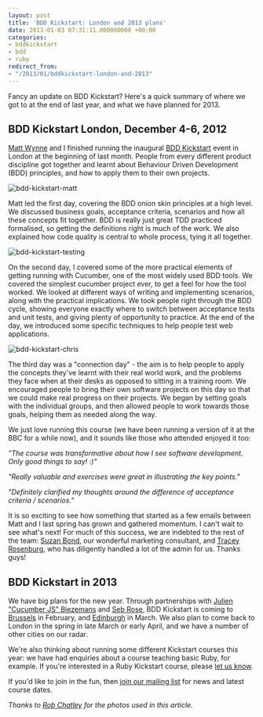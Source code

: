 ```yaml
---
layout: post
title: 'BDD Kickstart: London and 2013 plans'
date: 2013-01-03 07:31:11.000000000 +00:00
categories:
- bddkickstart
- bdd
- ruby
redirect_from:
- "/2013/01/bddkickstart-london-and-2013"
---
```

Fancy an update on BDD Kickstart? Here's a quick summary of where we got to at the end of last year, and what we have planned for 2013.

## BDD Kickstart London, December 4-6, 2012

[Matt Wynne](http://mattwynne.net) and I finished running the inaugural [BDD Kickstart](http://bddkickstart.com) event in London at the beginning of last month. People from every different product discipline got together and learnt about Behaviour Driven Development (BDD) principles, and how to apply them to their own projects.

![bdd-kickstart-matt](http://chrismdp.com/files/bdd-kickstart-matt.jpg)

Matt led the first day, covering the BDD onion skin principles at a high level. We discussed business goals, acceptance criteria, scenarios and how all these concepts fit together. BDD is really just great TDD practiced formalised, so getting the definitions right is much of the work. We also explained how code quality is central to whole process, tying it all together.

![bdd-kickstart-testing](http://chrismdp.com/files/bdd-kickstart-testing.jpg)

On the second day, I covered some of the more practical elements of getting running with Cucumber, one of the most widely used BDD tools. We covered the simplest cucumber project ever, to get a feel for how the tool worked. We looked at different ways of writing and implementing scenarios, along with the practical implications. We took people right through the BDD cycle, showing everyone exactly where to switch between acceptance tests and unit tests, and giving plenty of opportunity to practice. At the end of the day, we introduced some specific techniques to help people test web applications.

![bdd-kickstart-chris](http://chrismdp.com/files/bdd-kickstart-chris.jpg)

The third day was a "connection day" - the aim is to help people to apply the concepts they've learnt with their real world work, and the problems they face when at their desks as opposed to sitting in a training room. We encouraged people to bring their own software projects on this day so that we could make real progress on their projects. We began by setting goals with the individual groups, and then allowed people to work towards those goals, helping them as needed along the way.

We just love running this course (we have been running a version of it at the BBC for a while now), and it sounds like those who attended enjoyed it too:

<p><i>"The course was transformative about how I see software development. Only good things to say! :)"</i></p>

<p><i>"Really valuable and exercises were great in illustrating the key points."</i></p>

<p><i>"Definitely clarified my thoughts around the difference of acceptance criteria / scenarios."</i></p>


It is so exciting to see how something that started as a few emails between Matt and I last spring has grown and gathered momentum. I can't wait to see what's next! For much of this success, we are indebted to the rest of the team: [Suzan Bond](http://suzanbond.com), our wonderful marketing consultant, and [Tracey Rosenburg](https://twitter.com/tsrosenberg), who has diligently handled a lot of the admin for us. Thanks guys!

## BDD Kickstart in 2013

We have big plans for the new year. Through partnerships with [Julien "Cucumber JS" Biezemans](http://twitter.com/jbpros) and [Seb Rose](https://twitter.com/sebrose), BDD Kickstart is coming to [Brussels](http://bddkickstart.com/dates#brussels) in February, and [Edinburgh](http://bddkickstart.com/dates#edinburgh) in March. We also plan to come back to London in the spring in late March or early April, and we have a number of other cities on our radar.

We're also thinking about running some different Kickstart courses this year: we have had enquiries about a course teaching basic Ruby, for example. If you're interested in a Ruby Kickstart course, please [let us know](mailto:hello@bddkickstart.com).

If you'd like to join in the fun, then [join our mailing list](http://bddkickstart.com) for news and latest course dates.

<p><i>Thanks to <a href='http://twitter.com/rchatley'>Rob Chatley</a> for the photos used in this article.</i></p>
